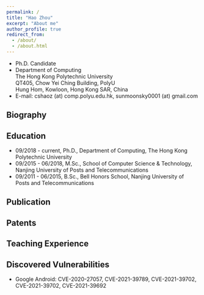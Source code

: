 ```yaml
---
permalink: /
title: "Hao Zhou"
excerpt: "About me"
author_profile: true
redirect_from: 
  - /about/
  - /about.html
---
```


- Ph.D. Candidate
- Department of Computing  
  The Hong Kong Polytechnic University  
  QT405, Chow Yei Ching Building, PolyU  
  Hung Hom, Kowloon, Hong Kong SAR, China
- E-mail: cshaoz (at) comp.polyu.edu.hk, sunmoonsky0001 (at) gmail.com

## Biography

## Education
- 09/2018 - current, Ph.D., Department of Computing, The Hong Kong Polytechnic University
- 09/2015 - 06/2018, M.Sc., School of Computer Science & Technology, Nanjing University of Posts and Telecommunications
- 09/2011 - 06/2015, B.Sc., Bell Honors School, Nanjing University of Posts and Telecommunications

## Publication

## Patents

## Teaching Experience

## Discovered Vulnerabilities
- Google Android: CVE-2020-27057, CVE-2021-39789, CVE-2021-39702, CVE-2021-39702, CVE-2021-39692
